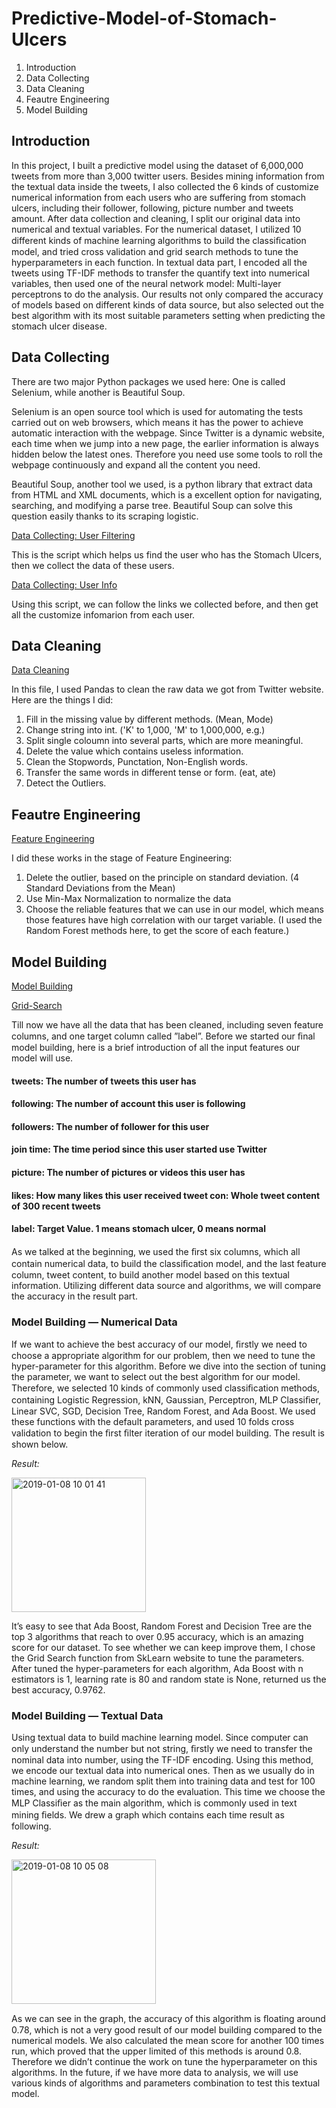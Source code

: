 # Predictive-Model-of-Stomach-Ulcers


1. Introduction
2. Data Collecting
3. Data Cleaning
4. Feautre Engineering
5. Model Building


## Introduction

In this project, I built a predictive model using the dataset of 6,000,000 tweets from more than 3,000 twitter users. Besides mining information from the textual data inside the tweets, I also collected the 6 kinds of customize numerical information from each users who are suffering from stomach ulcers, including their follower, following, picture number and tweets amount. After data collection and cleaning, I split our original data into numerical and textual variables. For the numerical dataset, I utilized 10 different kinds of machine learning algorithms to build the classiﬁcation model, and tried cross validation and grid search methods to tune the hyperparameters in each function. In textual data part, I encoded all the tweets using TF-IDF methods to transfer the quantify text into numerical variables, then used one of the neural network model: Multi-layer perceptrons to do the analysis. Our results not only compared the accuracy of models based on different kinds of data source, but also selected out the best algorithm with its most suitable parameters setting when predicting the stomach ulcer disease.

## Data Collecting

There are two major Python packages we used here: One is called Selenium, while another is Beautiful Soup. 

Selenium is an open source tool which is used for automating the tests carried out on web browsers, which means it has the power to achieve automatic interaction with the webpage. Since Twitter is a dynamic website, each time when we jump into a new page, the earlier information is always hidden below the latest ones. Therefore you need use some tools to roll the webpage continuously and expand all the content you need. 

Beautiful Soup, another tool we used, is a python library that extract data from HTML and XML documents, which is a excellent option for navigating, searching, and modifying a parse tree. Beautiful Soup can solve this question easily thanks to its scraping logistic. 

[Data Collecting: User Filtering](https://github.com/ZihanChen1995/Predictive-Model-of-Stomach-Ulcers/blob/master/Data%20Collecting:%20User%20Filtering)

This is the script which helps us find the user who has the Stomach Ulcers, then we collect the data of these users.

[Data Collecting: User Info](https://github.com/ZihanChen1995/Predictive-Model-of-Stomach-Ulcers/blob/master/Data%20Collecting:%20User%20Info)

Using this script, we can follow the links we collected before, and then get all the customize infomarion from each user.


## Data Cleaning

[Data Cleaning](https://github.com/ZihanChen1995/Predictive-Model-of-Stomach-Ulcers/blob/master/Data%20Cleaning)

In this file, I used Pandas to clean the raw data we got from Twitter website. Here are the things I did:

1. Fill in the missing value by different methods. (Mean, Mode)
2. Change string into int. ('K' to 1,000, 'M' to 1,000,000, e.g.)
3. Split single coloumn into several parts, which are more meaningful.
4. Delete the value which contains useless information.
5. Clean the Stopwords, Punctation, Non-English words.
6. Transfer the same words in different tense or form. (eat, ate)
7. Detect the Outliers.

## Feautre Engineering

[Feature Engineering](https://github.com/ZihanChen1995/Predictive-Model-of-Stomach-Ulcers/blob/master/Feature%20Engineering)

I did these works in the stage of Feature Engineering:
1. Delete the outlier, based on the principle on standard deviation. (4 Standard Deviations from the Mean)
2. Use Min-Max Normalization to normalize the data
3. Choose the reliable features that we can use in our model, which means those features have high correlation with our target variable. (I used the Random Forest methods here, to get the score of each feature.)

## Model Building
[Model Building](https://github.com/ZihanChen1995/Predictive-Model-of-Stomach-Ulcers/blob/master/Model%20Building)

[Grid-Search](https://github.com/ZihanChen1995/Predictive-Model-of-Stomach-Ulcers/blob/master/Grid-Search:%20Hyper-Parameters)

Till now we have all the data that has been cleaned, including seven feature columns, and one target column called ”label”. Before we started our ﬁnal model building, here is a brief introduction of all the input features our model will use.

#### tweets: The number of tweets this user has 
#### following: The number of account this user is following 
#### followers: The number of follower for this user 
#### join time: The time period since this user started use Twitter 
#### picture: The number of pictures or videos this user has 
#### likes: How many likes this user received tweet con: Whole tweet content of 300 recent tweets 
#### label: Target Value. 1 means stomach ulcer, 0 means normal 


As we talked at the beginning, we used the ﬁrst six columns, which all contain numerical data, to build the classiﬁcation model, and the last feature column, tweet content, to build another model based on this textual information. Utilizing different data source and algorithms, we will compare the accuracy in the result part.

### Model Building — Numerical Data

If we want to achieve the best accuracy of our model, ﬁrstly we need to choose a appropriate algorithm for our problem, then we need to tune the hyper-parameter for this algorithm. Before we dive into the section of tuning the parameter, we want to select out the best algorithm for our model. Therefore, we selected 10 kinds of commonly used classiﬁcation methods, containing Logistic Regression, kNN, Gaussian, Perceptron, MLP Classiﬁer, Linear SVC, SGD, Decision Tree, Random Forest, and Ada Boost. We used these functions with the default parameters, and used 10 folds cross validation to begin the ﬁrst ﬁlter iteration of our model building. The result is shown below.

_Result:_

<img width="215" alt="2019-01-08 10 01 41" src="https://user-images.githubusercontent.com/36064256/50874175-036a6200-1391-11e9-9841-6d1b75d03fea.png">

It’s easy to see that Ada Boost, Random Forest and Decision Tree are the top 3 algorithms that reach to over 0.95 accuracy, which is an amazing score for our dataset. To see whether we can keep improve them, I chose the Grid Search function from SkLearn website to tune the parameters. After tuned the hyper-parameters for each algorithm, Ada Boost with n estimators is 1, learning rate is 80 and random state is None, returned us the best accuracy, 0.9762.

### Model Building — Textual Data

Using textual data to build machine learning model. Since computer can only understand the number but not string, ﬁrstly we need to transfer the nominal data into number, using the TF-IDF encoding. Using this method, we encode our textual data into numerical ones. Then as we usually do in machine learning, we random split them into training data and test for 100 times, and using the accuracy to do the evaluation. This time we choose the MLP Classiﬁer as the main algorithm, which is commonly used in text mining ﬁelds. We drew a graph which contains each time result as following.

_Result:_

<img width="231" alt="2019-01-08 10 05 08" src="https://user-images.githubusercontent.com/36064256/50874291-7c69b980-1391-11e9-93ea-1c809336d0dd.png">

As we can see in the graph, the accuracy of this algorithm is ﬂoating around 0.78, which is not a very good result of our model building compared to the numerical models. We also calculated the mean score for another 100 times run, which proved that the upper limited of this methods is around 0.8. Therefore we didn’t continue the work on tune the hyperparameter on this algorithms. In the future, if we have more data to analysis, we will use various kinds of algorithms and parameters combination to test this textual model.

